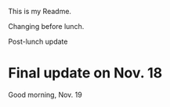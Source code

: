 This is my Readme.

Changing before lunch.

Post-lunch update

# Final update on Nov. 18

Good morning, Nov. 19